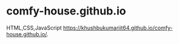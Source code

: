 # comfy-house.github.io
HTML,CSS,JavaScript
https://khushbukumariit64.github.io/comfy-house.github.io/.
